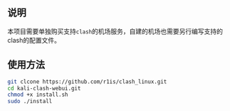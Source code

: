 ## 说明

本项目需要单独购买支持`clash`的机场服务，自建的机场也需要另行编写支持的clash的配置文件。

## 使用方法

```bash
git clcone https://github.com/r1is/clash_linux.git
cd kali-clash-webui.git
chmod +x install.sh
sudo ./install
```
